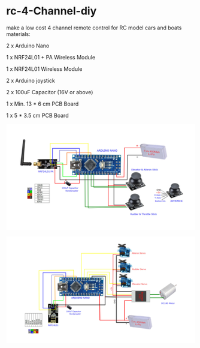 # rc-4-Channel-diy
make a low cost 4 channel remote control for RC model cars and boats
materials:

2 x Arduino Nano

1 x NRF24L01 + PA Wireless Module

1 x NRF24L01 Wireless Module

2 x Arduino joystick

2 x 100uF Capacitor (16V or above)

1 x Min. 13 * 6 cm PCB Board

1 x 5 * 3.5 cm PCB Board

![alt text](https://github.com/jenizar/rc-4-Channel-diy/blob/main/screenshot/transmitter.jpg)

![alt text](https://github.com/jenizar/rc-4-Channel-diy/blob/main/screenshot/receiver.jpg)


